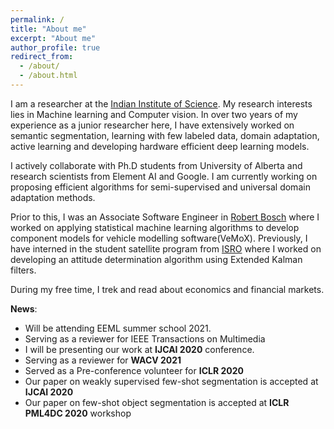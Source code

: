 ```yaml
---
permalink: /
title: "About me"
excerpt: "About me"
author_profile: true
redirect_from: 
  - /about/
  - /about.html
---
```


I am a researcher at the [Indian Institute of Science](https://www.iisc.ac.in/). My research interests lies in Machine learning and Computer vision. In over two years of my experience as a junior researcher here, I have extensively worked on semantic segmentation, learning with few labeled data, domain adaptation, active learning and developing hardware efficient deep learning models.

I actively collaborate with Ph.D students from University of Alberta and research scientists from Element AI and Google. I am currently working on proposing efficient algorithms for semi-supervised and universal domain adaptation methods.

Prior to this, I was an Associate Software Engineer in [Robert Bosch](https://www.bosch.in/) where I worked on applying statistical machine learning algorithms to develop component models for vehicle modelling software(VeMoX). Previously, I have interned in the student satellite program from [ISRO](https://www.isro.gov.in/) where I worked on developing an attitude determination algorithm using Extended Kalman filters. 

During my free time, I trek and read about economics and financial markets. 


**News**:

<ul> <li> Will be attending EEML summer school 2021. </li> 
<li> Serving as a reviewer for IEEE Transactions on Multimedia </li>
<li> I will be presenting our work at <b>IJCAI 2020</b> conference. </li>
<li> Serving as a reviewer for <b>WACV 2021</b> </li>
<li> Served as a Pre-conference volunteer for <b>ICLR 2020</b> </li>
<li> Our paper on weakly supervised few-shot segmentation is accepted at <b>IJCAI 2020</b> </li>
<li> Our paper on few-shot object segmentation is accepted at <b>ICLR PML4DC 2020</b> workshop </li> </ul>
